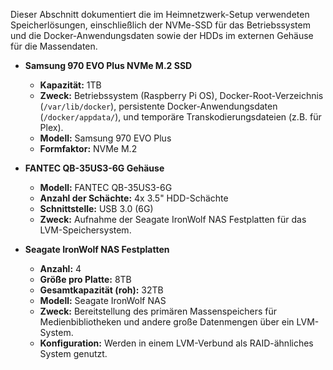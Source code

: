 Dieser Abschnitt dokumentiert die im Heimnetzwerk-Setup verwendeten Speicherlösungen, einschließlich der NVMe-SSD für das Betriebssystem und die Docker-Anwendungsdaten sowie der HDDs im externen Gehäuse für die Massendaten.

- **Samsung 970 EVO Plus NVMe M.2 SSD**    
    - **Kapazität:** 1TB        
    - **Zweck:** Betriebssystem (Raspberry Pi OS), Docker-Root-Verzeichnis (`/var/lib/docker`), persistente Docker-Anwendungsdaten (`/docker/appdata/`), und temporäre Transkodierungsdateien (z.B. für Plex).        
    - **Modell:** Samsung 970 EVO Plus        
    - **Formfaktor:** NVMe M.2
        
- **FANTEC QB-35US3-6G Gehäuse**    
    - **Modell:** FANTEC QB-35US3-6G        
    - **Anzahl der Schächte:** 4x 3.5" HDD-Schächte        
    - **Schnittstelle:** USB 3.0 (6G)        
    - **Zweck:** Aufnahme der Seagate IronWolf NAS Festplatten für das LVM-Speichersystem.
        
- **Seagate IronWolf NAS Festplatten**    
    - **Anzahl:** 4        
    - **Größe pro Platte:** 8TB        
    - **Gesamtkapazität (roh):** 32TB        
    - **Modell:** Seagate IronWolf NAS        
    - **Zweck:** Bereitstellung des primären Massenspeichers für Medienbibliotheken und andere große Datenmengen über ein LVM-System.        
    - **Konfiguration:** Werden in einem LVM-Verbund als RAID-ähnliches System genutzt.